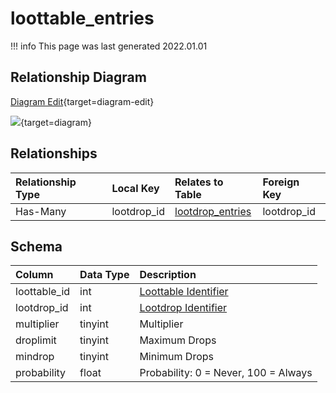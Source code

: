 # loottable_entries

!!! info
	This page was last generated 2022.01.01

## Relationship Diagram

[Diagram Edit](https://mermaid.live/edit#eyJjb2RlIjoiZXJEaWFncmFtXG4gICAgbG9vdHRhYmxlX2VudHJpZXMge1xuICAgICAgICBpbnR1bnNpZ25lZCBsb290ZHJvcF9pZFxuICAgICAgICBpbnR1bnNpZ25lZCBsb290dGFibGVfaWRcbiAgICB9XG4gICAgbG9vdGRyb3BfZW50cmllcyB7XG4gICAgICAgIGludHVuc2lnbmVkIGxvb3Rkcm9wX2lkXG4gICAgICAgIGludCBpdGVtX2lkXG4gICAgfVxuICAgIGxvb3R0YWJsZV9lbnRyaWVzIHx8LS1veyBsb290ZHJvcF9lbnRyaWVzIDogSGFzLU1hbnlcblxuIiwibWVybWFpZCI6eyJ0aGVtZSI6ImRlZmF1bHQifSwidXBkYXRlRWRpdG9yIjp0cnVlLCJhdXRvU3luYyI6dHJ1ZSwidXBkYXRlRGlhZ3JhbSI6dHJ1ZX0=){target=diagram-edit}

[![](https://mermaid.ink/img/eyJjb2RlIjoiZXJEaWFncmFtXG4gICAgbG9vdHRhYmxlX2VudHJpZXMge1xuICAgICAgICBpbnR1bnNpZ25lZCBsb290ZHJvcF9pZFxuICAgICAgICBpbnR1bnNpZ25lZCBsb290dGFibGVfaWRcbiAgICB9XG4gICAgbG9vdGRyb3BfZW50cmllcyB7XG4gICAgICAgIGludHVuc2lnbmVkIGxvb3Rkcm9wX2lkXG4gICAgICAgIGludCBpdGVtX2lkXG4gICAgfVxuICAgIGxvb3R0YWJsZV9lbnRyaWVzIHx8LS1veyBsb290ZHJvcF9lbnRyaWVzIDogSGFzLU1hbnlcblxuIiwibWVybWFpZCI6eyJ0aGVtZSI6ImRlZmF1bHQifSwidXBkYXRlRWRpdG9yIjp0cnVlLCJhdXRvU3luYyI6dHJ1ZSwidXBkYXRlRGlhZ3JhbSI6dHJ1ZX0=)](https://mermaid.ink/img/eyJjb2RlIjoiZXJEaWFncmFtXG4gICAgbG9vdHRhYmxlX2VudHJpZXMge1xuICAgICAgICBpbnR1bnNpZ25lZCBsb290ZHJvcF9pZFxuICAgICAgICBpbnR1bnNpZ25lZCBsb290dGFibGVfaWRcbiAgICB9XG4gICAgbG9vdGRyb3BfZW50cmllcyB7XG4gICAgICAgIGludHVuc2lnbmVkIGxvb3Rkcm9wX2lkXG4gICAgICAgIGludCBpdGVtX2lkXG4gICAgfVxuICAgIGxvb3R0YWJsZV9lbnRyaWVzIHx8LS1veyBsb290ZHJvcF9lbnRyaWVzIDogSGFzLU1hbnlcblxuIiwibWVybWFpZCI6eyJ0aGVtZSI6ImRlZmF1bHQifSwidXBkYXRlRWRpdG9yIjp0cnVlLCJhdXRvU3luYyI6dHJ1ZSwidXBkYXRlRGlhZ3JhbSI6dHJ1ZX0=){target=diagram}

## Relationships

| Relationship Type | Local Key | Relates to Table | Foreign Key |
| :--- | :--- | :--- | :--- |
| Has-Many | lootdrop_id | [lootdrop_entries](../../schema/loot/lootdrop_entries.md) | lootdrop_id |


## Schema

| Column | Data Type | Description |
| :--- | :--- | :--- |
| loottable_id | int | [Loottable Identifier](loottable.md) |
| lootdrop_id | int | [Lootdrop Identifier](lootdrop.md) |
| multiplier | tinyint | Multiplier |
| droplimit | tinyint | Maximum Drops |
| mindrop | tinyint | Minimum Drops |
| probability | float | Probability: 0 = Never, 100 = Always |


